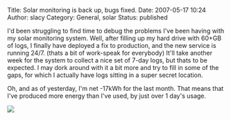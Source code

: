 Title: Solar monitoring is back up, bugs fixed.
Date: 2007-05-17 10:24
Author: slacy
Category: General, solar
Status: published

I'd been struggling to find time to debug the problems I've been having
with my solar monitoring system. Well, after filling up my hard drive
with 60+GB of logs, I finally have deployed a fix to production, and the
new service is running 24/7. (thats a bit of work-speak for everybody)
It'll take another week for the system to collect a nice set of 7-day
logs, but thats to be expected. I may dork around with it a bit more and
try to fill in some of the gaps, for which I actually have logs sitting
in a super secret location.

Oh, and as of yesterday, I'm net -17kWh for the last month. That means
that I've produced more energy than I've used, by just over 1 day's
usage.

[![](http://slacy.com/solar/pout.png)](http://slacy.com/solar)
